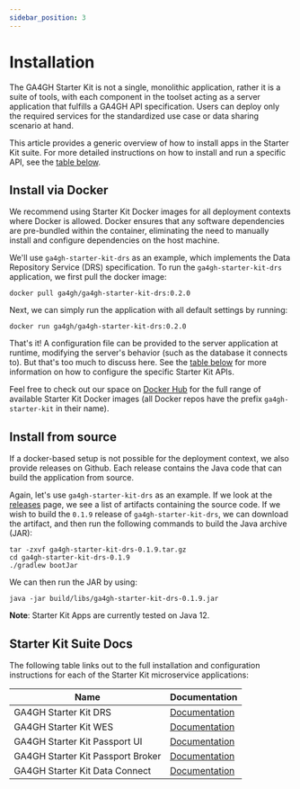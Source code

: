 ```yaml
---
sidebar_position: 3
---
```


# Installation

The GA4GH Starter Kit is not a single, monolithic application, rather it is a suite of tools, with each component in the toolset acting as a server application that fulfills a GA4GH API specification. Users can deploy only the required services for the standardized use case or data sharing scenario at hand.

This article provides a generic overview of how to install apps in the Starter Kit suite. For more detailed instructions on how to install and run a specific API, see the [table below](#starter-kit-suite-docs).

## Install via Docker

We recommend using Starter Kit Docker images for all deployment contexts where Docker is allowed. Docker ensures that any software dependencies are pre-bundled within the container, eliminating the need to manually install and configure dependencies on the host machine.

We'll use `ga4gh-starter-kit-drs` as an example, which implements the Data Repository Service (DRS) specification. To run the `ga4gh-starter-kit-drs` application, we first pull the docker image:
```
docker pull ga4gh/ga4gh-starter-kit-drs:0.2.0
```

Next, we can simply run the application with all default settings by running:
```
docker run ga4gh/ga4gh-starter-kit-drs:0.2.0
```

That's it! A configuration file can be provided to the server application at runtime, modifying the server's behavior (such as the database it connects to). But that's too much to discuss here. See the [table below](#starter-kit-suite-docs) for more information on how to configure the specific Starter Kit APIs.

Feel free to check out our space on [Docker Hub](https://hub.docker.com/orgs/ga4gh/repositories) for the full range of available Starter Kit Docker images (all Docker repos have the prefix `ga4gh-starter-kit` in their name).

## Install from source

If a docker-based setup is not possible for the deployment context, we also provide releases on Github. Each release contains the Java code that can build the application from source.

Again, let's use `ga4gh-starter-kit-drs` as an example. If we look at the [releases](https://github.com/ga4gh/ga4gh-starter-kit-drs/releases) page, we see a list of artifacts containing the source code. If we wish to build the `0.1.9` release of `ga4gh-starter-kit-drs`, we can download the artifact, and then run the following commands to build the Java archive (JAR):

```
tar -zxvf ga4gh-starter-kit-drs-0.1.9.tar.gz
cd ga4gh-starter-kit-drs-0.1.9
./gradlew bootJar
```

We can then run the JAR by using:

```
java -jar build/libs/ga4gh-starter-kit-drs-0.1.9.jar
```

**Note**: Starter Kit Apps are currently tested on Java 12.

## Starter Kit Suite Docs

The following table links out to the full installation and configuration instructions for each of the Starter Kit microservice applications:

| Name | Documentation |
|------|---------------|
| GA4GH Starter Kit DRS | [Documentation](../starter-kit-apis/drs/drs_overview)
| GA4GH Starter Kit WES | [Documentation](../starter-kit-apis/wes/wes_overview)
| GA4GH Starter Kit Passport UI | [Documentation](../starter-kit-apis/passports/passports_ui_overview)
| GA4GH Starter Kit Passport Broker | [Documentation](../starter-kit-apis/passports/passports_broker_overview)
| GA4GH Starter Kit Data Connect | [Documentation](../starter-kit-apis/data_connect/data_connect_overview) |
